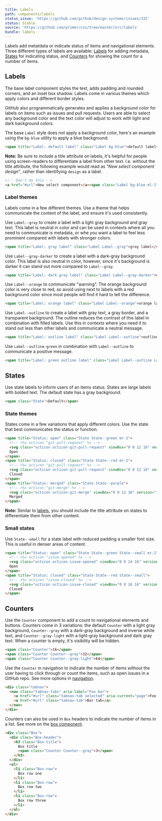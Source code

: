 ```yaml
---
title: Labels
path: components/labels
status_issue: 'https://github.com/github/design-systems/issues/332'
status: Stable
source: 'https://github.com/primer/css/tree/master/src/labels'
bundle: labels
---
```


Labels add metatdata or indicate status of items and navigational elements. Three different types of labels are available: [Labels](#default-label-styles) for adding metadata, [States](#states) for indicating status, and [Counters](#counters) for showing the count for a number of items.

## Labels

The base label component styles the text, adds padding and rounded corners, and an inset box shadow. Labels come in various themes which apply colors and different border styles.

GitHub also programmatically generates and applies a background color for labels on items such as issues and pull requests. Users are able to select any background color and the text color will adjust to work with light and dark background colors.

The base `Label` style does not apply a background color, here's an example using the `bg-blue` utility to apply a blue background:

```html live title="Label"
<span title="Label: default label" class="Label bg-blue">default label</span>
```

**Note:** Be sure to include a title attribute on labels, it's helpful for people using screen-readers to differentiate a label from other text. I.e. without the title attribute, the following example would read as _"New select component design"_, rather than identifying `design` as a label.

```html live title="Label without title"
<!-- Don't do this -->
<a href="#url">New select component</a><span class="Label bg-blue ml-1">design</span>
```

### Label themes

Labels come in a few different themes. Use a theme that helps communicate the content of the label, and ensure it's used consistently.

Use `Label--gray` to create a label with a light gray background and gray text. This label is neutral in color and can be used in contexts where all you need to communicate is metadata, or whe you want a label to feel less prominent compared with labels with stronger colors.

```html live title="Label theme gray"
<span title="Label: gray label" class="Label Label--gray">gray label</span>
```

Use `Label--gray-darker` to create a label with a dark-gray background color. This label is also neutral in color, however, since it's background is darker it can stand out more compared to `Label--gray`.

```html live title="Label theme dark gray"
<span title="Label: dark gray label" class="Label Label--gray-darker">dark gray label</span>
```

Use `Label--orange` to communicate "warning". The orange background color is very close to red, so avoid using next to labels with a red background color since most people will find it hard to tell the difference.

```html live title="Label theme orange"
<span title="Label: orange label" class="Label Label--orange">orange label</span>
```

Use `Label--outline` to create a label with gray text, a gray border, and a transparent background. The outline reduces the contrast of this label in combination with filled labels. Use this in contexts where you need it to stand out less than other labels and communicate a neutral message.

```html live title="Label outline"
<span title="Label: outline label" class="Label Label--outline">outlined label</span>
```

Use `Label--outline-green` in combination with `Label--outline` to communicate a positive message.

```html live title="Label outline green"
<span title="Label: green outline label" class="Label Label--outline Label--outline-green">green outlined label</span>
```

## States

Use state labels to inform users of an items status. States are large labels with bolded text. The default state has a gray background.

```html live title="State"
<span class="State">Default</span>
```

### State themes

States come in a few variations that apply different colors. Use the state that best communicates the status or function.

```html live
<span title="Status: open" class="State State--green mr-2">
  <!-- <%= octicon "git-pull-request" %> -->
  <svg class="octicon octicon-git-pull-request" viewBox="0 0 12 16" version="1.1" width="12" height="16" aria-hidden="true"><path fill-rule="evenodd" d="M11 11.28V5c-.03-.78-.34-1.47-.94-2.06C9.46 2.35 8.78 2.03 8 2H7V0L4 3l3 3V4h1c.27.02.48.11.69.31.21.2.3.42.31.69v6.28A1.993 1.993 0 0 0 10 15a1.993 1.993 0 0 0 1-3.72zm-1 2.92c-.66 0-1.2-.55-1.2-1.2 0-.65.55-1.2 1.2-1.2.65 0 1.2.55 1.2 1.2 0 .65-.55 1.2-1.2 1.2zM4 3c0-1.11-.89-2-2-2a1.993 1.993 0 0 0-1 3.72v6.56A1.993 1.993 0 0 0 2 15a1.993 1.993 0 0 0 1-3.72V4.72c.59-.34 1-.98 1-1.72zm-.8 10c0 .66-.55 1.2-1.2 1.2-.65 0-1.2-.55-1.2-1.2 0-.65.55-1.2 1.2-1.2.65 0 1.2.55 1.2 1.2zM2 4.2C1.34 4.2.8 3.65.8 3c0-.65.55-1.2 1.2-1.2.65 0 1.2.55 1.2 1.2 0 .65-.55 1.2-1.2 1.2z"></path></svg>
  Open
</span>
<span title="Status: closed" class="State State--red mr-2">
  <!-- <%= octicon "git-pull-request" %> -->
  <svg class="octicon octicon-git-pull-request" viewBox="0 0 12 16" version="1.1" width="12" height="16" aria-hidden="true"><path fill-rule="evenodd" d="M11 11.28V5c-.03-.78-.34-1.47-.94-2.06C9.46 2.35 8.78 2.03 8 2H7V0L4 3l3 3V4h1c.27.02.48.11.69.31.21.2.3.42.31.69v6.28A1.993 1.993 0 0 0 10 15a1.993 1.993 0 0 0 1-3.72zm-1 2.92c-.66 0-1.2-.55-1.2-1.2 0-.65.55-1.2 1.2-1.2.65 0 1.2.55 1.2 1.2 0 .65-.55 1.2-1.2 1.2zM4 3c0-1.11-.89-2-2-2a1.993 1.993 0 0 0-1 3.72v6.56A1.993 1.993 0 0 0 2 15a1.993 1.993 0 0 0 1-3.72V4.72c.59-.34 1-.98 1-1.72zm-.8 10c0 .66-.55 1.2-1.2 1.2-.65 0-1.2-.55-1.2-1.2 0-.65.55-1.2 1.2-1.2.65 0 1.2.55 1.2 1.2zM2 4.2C1.34 4.2.8 3.65.8 3c0-.65.55-1.2 1.2-1.2.65 0 1.2.55 1.2 1.2 0 .65-.55 1.2-1.2 1.2z"></path></svg>
  Closed
</span>
<span title="Status: merged" class="State State--purple">
  <!-- <%= octicon "git-merge" %> -->
  <svg class="octicon octicon-git-merge" viewBox="0 0 12 16" version="1.1" width="12" height="16" aria-hidden="true"><path fill-rule="evenodd" d="M10 7c-.73 0-1.38.41-1.73 1.02V8C7.22 7.98 6 7.64 5.14 6.98c-.75-.58-1.5-1.61-1.89-2.44A1.993 1.993 0 0 0 2 .99C.89.99 0 1.89 0 3a2 2 0 0 0 1 1.72v6.56c-.59.35-1 .99-1 1.72 0 1.11.89 2 2 2a1.993 1.993 0 0 0 1-3.72V7.67c.67.7 1.44 1.27 2.3 1.69.86.42 2.03.63 2.97.64v-.02c.36.61 1 1.02 1.73 1.02 1.11 0 2-.89 2-2 0-1.11-.89-2-2-2zm-6.8 6c0 .66-.55 1.2-1.2 1.2-.65 0-1.2-.55-1.2-1.2 0-.65.55-1.2 1.2-1.2.65 0 1.2.55 1.2 1.2zM2 4.2C1.34 4.2.8 3.65.8 3c0-.65.55-1.2 1.2-1.2.65 0 1.2.55 1.2 1.2 0 .65-.55 1.2-1.2 1.2zm8 6c-.66 0-1.2-.55-1.2-1.2 0-.65.55-1.2 1.2-1.2.65 0 1.2.55 1.2 1.2 0 .65-.55 1.2-1.2 1.2z"></path></svg>
  Merged
</span>
```

**Note:** Similar to [labels](#labels), you should include the title attribute on states to differentiate them from other content.

### Small states

Use `State--small` for a state label with reduced padding a smaller font size. This is useful in denser areas of content.

```html live
<span title="Status: open" class="State State--green State--small mr-2">
  <!-- <%= octicon "issue-opened" %> -->
  <svg class="octicon octicon-issue-opened" viewBox="0 0 14 16" version="1.1" width="14" height="16" aria-hidden="true"><path fill-rule="evenodd" d="M7 2.3c3.14 0 5.7 2.56 5.7 5.7s-2.56 5.7-5.7 5.7A5.71 5.71 0 0 1 1.3 8c0-3.14 2.56-5.7 5.7-5.7zM7 1C3.14 1 0 4.14 0 8s3.14 7 7 7 7-3.14 7-7-3.14-7-7-7zm1 3H6v5h2V4zm0 6H6v2h2v-2z"></path></svg>
  Open
</span>
<span title="Status: closed" class="State State--red State--small">
  <!-- <%= octicon "issue-closed" %> -->
  <svg class="octicon octicon-issue-closed" viewBox="0 0 16 16" version="1.1" width="16" height="16" aria-hidden="true"><path fill-rule="evenodd" d="M7 10h2v2H7v-2zm2-6H7v5h2V4zm1.5 1.5l-1 1L12 9l4-4.5-1-1L12 7l-1.5-1.5zM8 13.7A5.71 5.71 0 0 1 2.3 8c0-3.14 2.56-5.7 5.7-5.7 1.83 0 3.45.88 4.5 2.2l.92-.92A6.947 6.947 0 0 0 8 1C4.14 1 1 4.14 1 8s3.14 7 7 7 7-3.14 7-7l-1.52 1.52c-.66 2.41-2.86 4.19-5.48 4.19v-.01z"></path></svg>
  Closed
</span>
```

## Counters

Use the `Counter` component to add a count to navigational elements and buttons. Counters come in 3 variations: the default `Counter` with a light gray background, `Counter--gray` with a dark-gray background and inverse white text, and `Counter--gray-light` with a light-gray background and dark gray text. When a counter is empty, it's visibility will be hidden.

```html live title="Counter"
<span class="Counter">16</span>
<span class="Counter Counter--gray">32</span>
<span class="Counter Counter--gray-light">64</span>
```

Use the `Counter` in navigation to indicate the number of items without the user having to click through or count the items, such as open issues in a GitHub repo. See more options in [navigation](./navigation).

```html live title="Counter in tabs"
<div class="tabnav">
  <nav class="tabnav-tabs" aria-label="Foo bar">
    <a href="#url" class="tabnav-tab selected" aria-current="page">Foo tab <span class="Counter">23</a>
    <a href="#url" class="tabnav-tab">Bar tab</a>
  </nav>
</div>
```

Counters can also be used in `Box` headers to indicate the number of items in a list. See more on the [box component](./box).

```html live title="Counter in Box headers"
<div class="Box">
  <div class="Box-header">
    <h3 class="Box-title">
      Box title
      <span class="Counter Counter--gray">3</span>
    </h3>
  </div>
  <ul>
    <li class="Box-row">
      Box row one
    </li>
    <li class="Box-row">
      Box row two
    </li>
    <li class="Box-row">
      Box row three
    </li>
  </ul>
</div>
```
